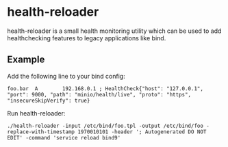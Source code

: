 # health-reloader

health-reloader is a small health monitoring utility which can be used to add 
healthchecking features to legacy applications like bind.

## Example

Add the following line to your bind config:
```
foo.bar  A        192.168.0.1 ; HealthCheck{"host": "127.0.0.1", "port": 9000, "path": "minio/health/live", "proto": "https", "insecureSkipVerify": true}
```

Run health-reloader:
```
./health-reloader -input /etc/bind/foo.tpl -output /etc/bind/foo -replace-with-timestamp 1970010101 -header '; Autogenerated DO NOT EDIT' -command 'service reload bind9'
```